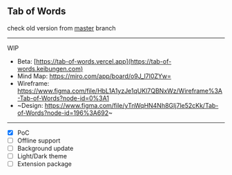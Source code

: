 ## Tab of Words

check old version from [master](https://github.com/wkei/the-tab-of-words/tree/master) branch

---

WIP

- Beta: [https://tab-of-words.vercel.app](https://tab-of-words.keibungen.com)
- Mind Map: https://miro.com/app/board/o9J_l7I0ZYw=
- Wireframe: https://www.figma.com/file/HbL1A1yzJe1qUKl7QBNxWz/Wireframe%3A-Tab-of-Words?node-id=0%3A1
- ~Design: https://www.figma.com/file/yTnWqHN4Nh8GIj7le52cKk/Tab-of-Words?node-id=196%3A692~

---

- [x] PoC
- [ ] Offline support
- [ ] Background update
- [ ] Light/Dark theme
- [ ] Extension package

